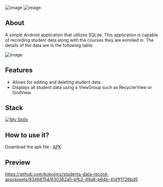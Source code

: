 ![image](https://github.com/kokojimz/students-data-record-app/assets/93468154/7ee10988-4fe4-4c1c-94f1-839719baeb62)
![image](https://github.com/kokojimz/students-data-record-app/assets/93468154/d49666ca-bef4-4ba9-969f-c2190f5c9b3e)

## About 
A simple Android application that utilizes SQLite. This application is capable of recording student data along with the courses they are enrolled in. The details of the data are in the following table:

![image](https://github.com/kokojimz/students-data-record-app/assets/93468154/264a4942-bccc-41df-b19f-353d23d50bdb)

## Features 
<ul>
  <li>Allows for adding and deleting student data.</li>
  <li>Displays all student data using a ViewGroup such as RecyclerView or GridView.</li>
</ul>

## Stack
[![My Skills](https://skillicons.dev/icons?i=androidstudio,java,sqlite)](https://skillicons.dev)

## How to use it?
Download the apk file : [APK ](https://drive.google.com/file/d/1um9LnjSzfBD_4HEHro3hzH3aHRVewVV2/view?usp=sharing)

## Preview

https://github.com/kokojimz/students-data-record-app/assets/93468154/630362a5-bfb2-49a8-b64b-41d1f1726bd5
